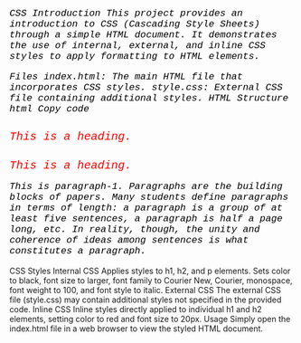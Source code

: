 


CSS Introduction
This project provides an introduction to CSS (Cascading Style Sheets) through a simple HTML document. It demonstrates the use of internal, external, and inline CSS styles to apply formatting to HTML elements.

Files
index.html: The main HTML file that incorporates CSS styles.
style.css: External CSS file containing additional styles.
HTML Structure
html
Copy code
<!DOCTYPE html>
<html lang="en">
<head>
  <title>CSS Introduction</title>
  <!-- Internal CSS -->
  <style>
     h1, h2, p {
        color: black;
        font-size: larger;
        font-family: 'Courier New', Courier, monospace;
        font-weight: 100;
        font-style: italic;
     }
  </style>
  <!-- External CSS -->
  <link rel="stylesheet" href="/Css/style.css">
</head>
<body>
    <!-- Inline CSS -->
    <h1 style="color: red; font-size: 20px;">This is a heading.</h1>
    <h2 style="color: red; font-size: 20px;">This is a heading.</h2>
    <p>
        This is paragraph-1. Paragraphs are the building blocks of papers. 
        Many students define paragraphs in terms of length: a paragraph is a group of at least five sentences, a paragraph is half a page long, etc. 
        In reality, though, the unity and coherence of ideas among sentences is what constitutes a paragraph.
    </p>
</body>
</html>
CSS Styles
Internal CSS
Applies styles to h1, h2, and p elements.
Sets color to black, font size to larger, font family to Courier New, Courier, monospace, font weight to 100, and font style to italic.
External CSS
The external CSS file (style.css) may contain additional styles not specified in the provided code.
Inline CSS
Inline styles directly applied to individual h1 and h2 elements, setting color to red and font size to 20px.
Usage
Simply open the index.html file in a web browser to view the styled HTML document.

